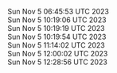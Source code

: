 Sun Nov  5 06:45:53 UTC 2023 <br/>
Sun Nov  5 10:19:06 UTC 2023 <br/>
Sun Nov  5 10:19:19 UTC 2023 <br/>
Sun Nov  5 10:19:54 UTC 2023 <br/>
Sun Nov  5 11:14:02 UTC 2023 <br/>
Sun Nov  5 12:00:02 UTC 2023 <br/>
Sun Nov  5 12:28:56 UTC 2023 <br/>
